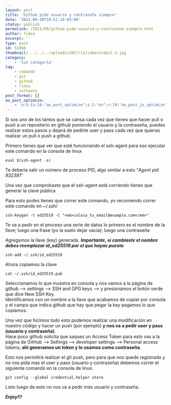 ```yaml
---
layout: post
title: 'Github pide usuario y contraseña siempre'
date: '2021-09-30T19:51:24-03:00'
status: publish
permalink: /2021/09/github-pide-usuario-y-contrasena-siempre.html
author: fideo
excerpt: ''
type: post
id: 51866
thumbnail: ../../../uploads/2017/11/cabeceraGit-1.jpg
category:
    - 'Sin categoría'
tag:
    - comando
    - git
    - github
    - linux
    - software
post_format: []
ao_post_optimize:
    - 'a:5:{s:16:"ao_post_optimize";s:2:"on";s:19:"ao_post_js_optimize";s:2:"on";s:20:"ao_post_css_optimize";s:2:"on";s:12:"ao_post_ccss";s:2:"on";s:16:"ao_post_lazyload";s:2:"on";}'
---
```


Si sos uno de los tantos que se cansa cada vez que tienes que hacer pull o push a un repositorio en github poniendo el usuario y la contraseña, puedes realizar estos pasos y dejará de pedirte user y pass cada vez que quieras realizar un pull o push a github.

Primero tienes que ver que esté funcionando el ssh-agent para eso ejecutar este comando en la consola de linux

```
eval $(ssh-agent -s)
```

Te debería salir un número de proceso PID, algo similar a esto “*Agent pid 932381*“

Una vez que comprobaste que el ssh-agent está corriendo tienes que generar la clave pública

Para esto podes tienes que correr este comando, yo recomiendo correr este comando en ~/.ssh/

```
ssh-keygen -t ed25519 -C "<em>coloca_tu_email@example.com</em>"
```

Te va a pedir en el proceso una serie de datos lo primero es el nombre de la llave; luego una frase (yo la suelo dejar vacía); luego una contraseña

Agregamos la llave (key) generada. ***Importante, si cambiaste el nombre debes reemplazar id\_ed25519 por el que hayas puesto***

```
ssh-add ~/.ssh/id_ed25519
```

Ahora copiamos la clave

```
cat ~/.ssh/id_ed25519.pub
```

Seleccionamos lo que muestra en consola y nos vamos a la página de github –&gt; settings –&gt; SSH and GPG keys –&gt; y presionamos el botón verde que dice New SSH Key.  
Identificamos con un nombre a la llave que acabamos de copiar por consola y el campo que indica github que hay que pegar la key pagamos lo que copiamos.

Una vez que hicimos todo esto podemos realizar una modificación en nuestro código y hacer un push (por ejemplo) **y nos va a pedir user y pass (usuario y contraseña)**.   
Hace poco github solicita que saques un Access Token para esto vas a la página de GitHub –&gt; Settings –&gt; developer settings –&gt; Personal access tokens; **ahí generamos un token y lo usamos como contraseña**.

Esto nos permitirá realizar el git push, pero para que nos quede registrado y no nos pida mas el user y pass (usuario y contraseña) debemos correr el siguiente comando en la consola de linux.

```
git config --global credential.helper store
```

Listo luego de esto no nos va a pedir más usuario y contraseña.

***Enjoy!!!***
